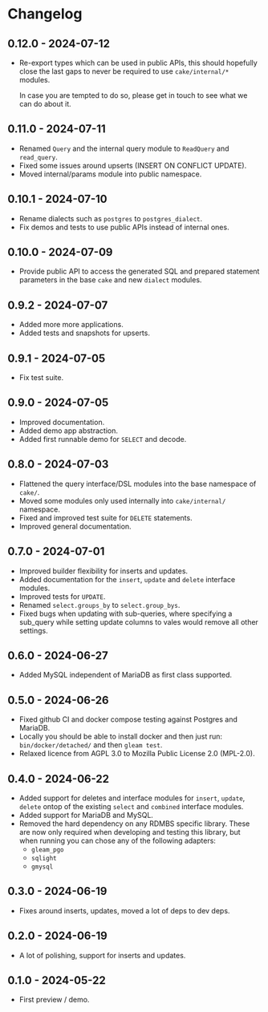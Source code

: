 # Changelog

## 0.12.0 - 2024-07-12

- Re-export types which can be used in public APIs, this should hopefully
  close the last gaps to never be required to use `cake/internal/*` modules.

  In case you are tempted to do so, please get in touch to see what we can do
  about it.

## 0.11.0 - 2024-07-11

- Renamed `Query` and the internal query module to `ReadQuery` and `read_query`.
- Fixed some issues around upserts (INSERT ON CONFLICT UPDATE).
- Moved internal/params module into public namespace.

## 0.10.1 - 2024-07-10

- Rename dialects such as `postgres` to `postgres_dialect`.
- Fix demos and tests to use public APIs instead of internal ones.

## 0.10.0 - 2024-07-09

- Provide public API to access the generated SQL and prepared statement
  parameters in the base `cake` and new `dialect` modules.

## 0.9.2 - 2024-07-07

- Added more more applications.
- Added tests and snapshots for upserts.

## 0.9.1 - 2024-07-05

- Fix test suite.

## 0.9.0 - 2024-07-05

- Improved documentation.
- Added demo app abstraction.
- Added first runnable demo for `SELECT` and decode.

## 0.8.0 - 2024-07-03

- Flattened the query interface/DSL modules into the base namespace of `cake/`.
- Moved some modules only used internally into `cake/internal/` namespace.
- Fixed and improved test suite for `DELETE` statements.
- Improved general documentation.

## 0.7.0 - 2024-07-01

- Improved builder flexibility for inserts and updates.
- Added documentation for the `insert`, `update` and `delete` interface modules.
- Improved tests for `UPDATE`.
- Renamed `select.groups_by` to `select.group_bys`.
- Fixed bugs when updating with sub-queries, where specifying a sub_query
  while setting update columns to vales would remove all other settings.

## 0.6.0 - 2024-06-27

- Added MySQL independent of MariaDB as first class supported.

## 0.5.0 - 2024-06-26

- Fixed github CI and docker compose testing against Postgres and MariaDB.
- Locally you should be able to install docker and then just run:
  `bin/docker/detached/` and then `gleam test`.
- Relaxed licence from AGPL 3.0 to Mozilla Public License 2.0 (MPL-2.0).

## 0.4.0 - 2024-06-22

- Added support for deletes and interface modules
  for `insert`, `update`, `delete` ontop of the existing
  `select` and `combined` interface modules.
- Added support for MariaDB and MySQL.
- Removed the hard dependency on any RDMBS specific
  library. These are now only required when developing and testing
  this library, but when running you can chose any of the following adapters:
  - `gleam_pgo`
  - `sqlight`
  - `gmysql`

## 0.3.0 - 2024-06-19

- Fixes around inserts, updates, moved a lot of deps to dev deps.

## 0.2.0 - 2024-06-19

- A lot of polishing, support for inserts and updates.

## 0.1.0 - 2024-05-22

- First preview / demo.
